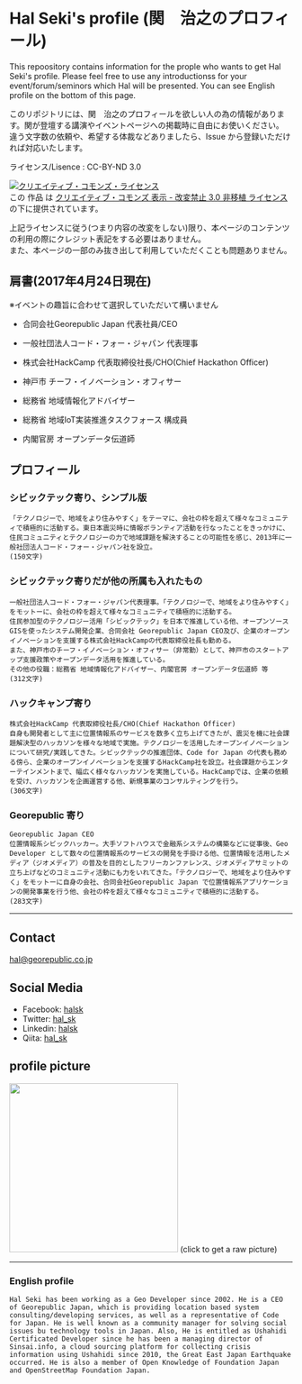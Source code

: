 # Hal Seki's profile (関　治之のプロフィール)

This repoository contains information for the prople who wants to get Hal Seki's profile. Please feel free to use any introductionss for your event/forum/seminors which Hal will be presented. You can see English profile on the bottom of this page.

このリポジトリには、関　治之のプロフィールを欲しい人の為の情報があります。関が登壇する講演やイベントページへの掲載時に自由にお使いください。
違う文字数の依頼や、希望する体裁などありましたら、Issue から登録いただければ対応いたします。

ライセンス/Lisence : CC-BY-ND 3.0

<a rel="license" href="http://creativecommons.org/licenses/by-nd/3.0/"><img alt="クリエイティブ・コモンズ・ライセンス" style="border-width:0" src="https://i.creativecommons.org/l/by-nd/3.0/88x31.png" /></a><br />この 作品 は <a rel="license" href="http://creativecommons.org/licenses/by-nd/3.0/">クリエイティブ・コモンズ 表示 - 改変禁止 3.0 非移植 ライセンス</a>の下に提供されています。

上記ライセンスに従う(つまり内容の改変をしない)限り、本ページのコンテンツの利用の際にクレジット表記をする必要はありません。  
また、本ページの一部のみ抜き出して利用していただくことも問題ありません。

## 肩書(2017年4月24日現在)
※イベントの趣旨に合わせて選択していただいて構いません
* 合同会社Georepublic Japan 代表社員/CEO
* 一般社団法人コード・フォー・ジャパン 代表理事
* 株式会社HackCamp 代表取締役社長/CHO(Chief Hackathon Officer)

* 神戸市 チーフ・イノベーション・オフィサー
* 総務省 地域情報化アドバイザー
* 総務省 地域IoT実装推進タスクフォース 構成員
* 内閣官房 オープンデータ伝道師

## プロフィール

### シビックテック寄り、シンプル版

```
「テクノロジーで、地域をより住みやすく」をテーマに、会社の枠を超えて様々なコミュニティで積極的に活動する。東日本震災時に情報ボランティア活動を行なったことをきっかけに、住民コミュニティとテクノロジーの力で地域課題を解決することの可能性を感じ、2013年に一般社団法人コード・フォー・ジャパン社を設立。
(150文字)
```

### シビックテック寄りだが他の所属も入れたもの

```
一般社団法人コード・フォー・ジャパン代表理事。「テクノロジーで、地域をより住みやすく」をモットーに、会社の枠を超えて様々なコミュニティで積極的に活動する。
住民参加型のテクノロジー活用「シビックテック」を日本で推進している他、オープンソースGISを使ったシステム開発企業、合同会社 Georepublic Japan CEO及び、企業のオープンイノベーションを支援する株式会社HackCampの代表取締役社長も勤める。
また、神戸市のチーフ・イノベーション・オフィサー（非常勤）として、神戸市のスタートアップ支援政策やオープンデータ活用を推進している。
その他の役職：総務省 地域情報化アドバイザー、内閣官房 オープンデータ伝道師 等
(312文字)
```

### ハックキャンプ寄り

```
株式会社HackCamp 代表取締役社長/CHO(Chief Hackathon Officer)
自身も開発者として主に位置情報系のサービスを数多く立ち上げてきたが、震災を機に社会課題解決型のハッカソンを様々な地域で実施。テクノロジーを活用したオープンイノベーションについて研究/実践してきた。シビックテックの推進団体、Code for Japan の代表も務める傍ら、企業のオープンイノベーションを支援するHackCamp社を設立。社会課題からエンターテインメントまで、幅広く様々なハッカソンを実施している。HackCampでは、企業の依頼を受け、ハッカソンを企画運営する他、新規事業のコンサルティングを行う。
(306文字)
```

### Georepublic 寄り

```
Georepublic Japan CEO
位置情報系シビックハッカー。大手ソフトハウスで金融系システムの構築などに従事後、Geo Developer として数々の位置情報系のサービスの開発を手掛ける他、位置情報を活用したメディア（ジオメディア）の普及を目的としたフリーカンファレンス、ジオメディアサミットの立ち上げなどのコミュニティ活動にも力をいれてきた。「テクノロジーで、地域をより住みやすく」をモットーに自身の会社、合同会社Georepublic Japan で位置情報系アプリケーションの開発事業を行う他、会社の枠を超えて様々なコミュニティで積極的に活動する。
(283文字)
```
----

## Contact

hal@georepublic.co.jp

## Social Media

* Facebook: [halsk](https://www.facebook.com/halsk)
* Twitter: [hal_sk](https://twitter.com/hal_sk)
* Linkedin: [halsk](https://www.linkedin.com/in/halsk/)
* Qiita: [hal_sk](http://qiita.com/hal_sk)

## profile picture

<a href="https://raw.githubusercontent.com/halsk/profile/master/images/profile_image.jpg"><img src="https://raw.githubusercontent.com/halsk/profile/master/images/profile_image.jpg" width="300px"></a>
(click to get a raw picture)

----
### English profile

```
Hal Seki has been working as a Geo Developer since 2002. He is a CEO of Georepublic Japan, which is providing location based system consulting/developing services, as well as a representative of Code for Japan. He is well known as a community manager for solving social issues bu technology tools in Japan. Also, He is entitled as Ushahidi Certificated Developer since he has been a managing director of Sinsai.info, a cloud sourcing platform for collecting crisis information using Ushahidi since 2010, the Great East Japan Earthquake occurred. He is also a member of Open Knowledge of Foundation Japan and OpenStreetMap Foundation Japan.
```
